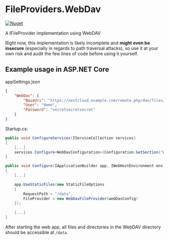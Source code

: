 # FileProviders.WebDav
[![Nuget](https://img.shields.io/nuget/v/patagona.FileProviders.WebDav)](https://www.nuget.org/packages/patagona.FileProviders.WebDav/)

A IFileProvider implementation using WebDAV

Right now, this implementation is likely incomplete and **might even be insecure** (especially in regards to path traversal attacks), so use it at your own risk and audit the few lines of code before using it yourself.

## Example usage in ASP.NET Core
appSettings.json
```json
{
    "WebDav": {
        "BaseUri": "https://nextcloud.example.com/remote.php/dav/files/demo/demo-data/",
        "User": "demo",
        "Password": "secretsecretsecret"
    }
}
```

Startup.cs:
```csharp
public void ConfigureServices(IServiceCollection services)
{
    [...]
    services.Configure<WebDavConfiguration>(Configuration.GetSection("WebDav"));
}

public void Configure(IApplicationBuilder app, IWebHostEnvironment env, IOptions<WebDavConfiguration> webDavConfig)
{
    [...]

    app.UseStaticFiles(new StaticFileOptions
    {
        RequestPath = "/data",
        FileProvider = new WebDavFileProvider(webDavConfig)
    });
    
    [...]
}
```

After starting the web app, all files and directories in the WebDAV directory should be accessible at `/data`.